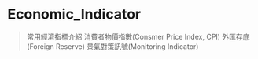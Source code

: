 # Economic_Indicator
>常用經濟指標介紹
>消費者物價指數(Consmer Price Index, CPI)
>外匯存底(Foreign Reserve)
>景氣對策訊號(Monitoring Indicator)

